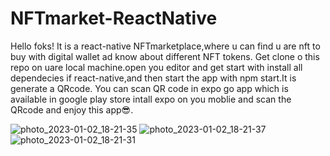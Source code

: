 # NFTmarket-ReactNative
Hello foks! It is a react-native NFTmarketplace,where u can find u are nft to buy with digital wallet ad know about different NFT tokens.
Get clone o this repo on uare local machine.open you editor and get start with install all dependecies if react-native,and then start the app with npm start.It is generate a QRcode.
You can scan QR code in expo go app which is available in google play store intall expo on you moblie and scan the QRcode and enjoy this app😎.


![photo_2023-01-02_18-21-35](https://user-images.githubusercontent.com/113250052/210233883-b4430e75-1615-4c85-a161-53568fbd7fe6.jpg)
![photo_2023-01-02_18-21-37](https://user-images.githubusercontent.com/113250052/210233886-0279ac3a-5a3f-4cc3-975a-8cff4f5b3be1.jpg)
![photo_2023-01-02_18-21-31](https://user-images.githubusercontent.com/113250052/210233889-2e8bd782-b3dc-481f-b037-f361932618ed.jpg)
